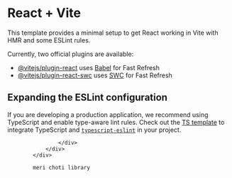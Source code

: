 # React + Vite

This template provides a minimal setup to get React working in Vite with HMR and some ESLint rules.

Currently, two official plugins are available:

-   [@vitejs/plugin-react](https://github.com/vitejs/vite-plugin-react/blob/main/packages/plugin-react/README.md) uses [Babel](https://babeljs.io/) for Fast Refresh
-   [@vitejs/plugin-react-swc](https://github.com/vitejs/vite-plugin-react-swc) uses [SWC](https://swc.rs/) for Fast Refresh

## Expanding the ESLint configuration

If you are developing a production application, we recommend using TypeScript and enable type-aware lint rules. Check out the [TS template](https://github.com/vitejs/vite/tree/main/packages/create-vite/template-react-ts) to integrate TypeScript and [`typescript-eslint`](https://typescript-eslint.io) in your project.

<div className=" border-y-1 h-36  border-gray-800 px-10 flex ">
                <div className=" grow border-x-[1px] border-gray-800 flex ">
                    <div className=" pl-2 py-10 border-gray-800 flex flex-col text-sm">
                        
                    </div>
                </div>
            </div>

            meri choti library


<img className=" p-3 h-fit w-full rounded-3xl " src={lss} alt="" />
